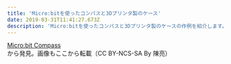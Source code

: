 ```yaml
---
title: 'Micro:bitを使ったコンパスと3Dプリンタ製のケース'
date: 2019-03-31T11:41:27.673Z
description: 'Micro:bitを使ったコンパスと3Dプリンタ製のケースの作例を紹介します。'
---
```

[Micro:bit Compass](https://www.instructables.com/id/Microbit-Compass/)から発見。画像もここから転載（CC BY-NCS-SA By 陳亮）

